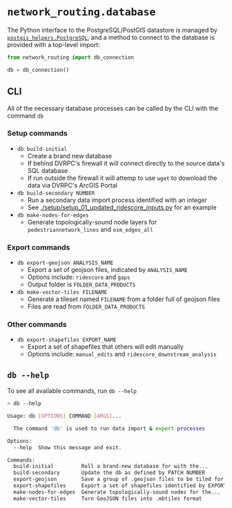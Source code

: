 # `network_routing.database`

The Python interface to the PostgreSQL/PostGIS datastore is managed by [`postgis_helpers.PostgreSQL`](https://github.com/aaronfraint/postgis-helpers), and a method to connect to the database is provided with a top-level import:

```python
from network_routing import db_connection

db = db_connection()
```

## CLI

All of the necessary database processes can be called by the CLI with the command `db`

### Setup commands

- `db build-initial`
  - Create a brand new database
  - If behind DVRPC's firewall it will connect directly to the source data's SQL database
  - If run outside the firewall it will attemp to use `wget` to download the data via DVRPC's ArcGIS Portal
- `db build-secondary NUMBER`
  - Run a secondary data import process identified with an integer
  - See [./setup/setup_01_updated_ridescore_inputs.py](./setup/setup_01_updated_ridescore_inputs.py) for an example
- `db make-nodes-for-edges`
  - Generate topologically-sound node layers for `pedestriannetwork_lines` and `osm_edges_all`

### Export commands

- `db export-geojson ANALYSIS_NAME`
  - Export a set of geojson files, indicated by `ANALYSIS_NAME`
  - Options include: `ridescore` and `gaps`
  - Output folder is `FOLDER_DATA_PRODUCTS`
- `db make-vector-tiles FILENAME`
  - Generate a tileset named `FILENAME` from a folder full of geojson files
  - Files are read from `FOLDER_DATA_PRODUCTS`

### Other commands

- `db export-shapefiles EXPORT_NAME`
  - Export a set of shapefiles that others will edit manually
  - Options include: `manual_edits` and `ridescore_downstream_analysis`

## `db --help`

To see all available commands, run `db --help`

```bash
> db --help

Usage: db [OPTIONS] COMMAND [ARGS]...

  The command 'db' is used to run data import & export processes

Options:
  --help  Show this message and exit.

Commands:
  build-initial         Roll a brand-new database for with the...
  build-secondary       Update the db as defined by PATCH NUMBER
  export-geojson        Save a group of .geojson files to be tiled for...
  export-shapefiles     Export a set of shapefiles identified by EXPORT_NAME
  make-nodes-for-edges  Generate topologically-sound nodes for the...
  make-vector-tiles     Turn GeoJSON files into .mbtiles format
```
